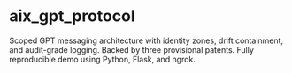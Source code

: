 # aix_gpt_protocol
Scoped GPT messaging architecture with identity zones, drift containment, and audit-grade logging. Backed by three provisional patents. Fully reproducible demo using Python, Flask, and ngrok.
